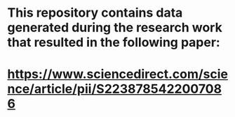 # This repository contains data generated during the research work that resulted in the following paper:
# https://www.sciencedirect.com/science/article/pii/S2238785422007086
